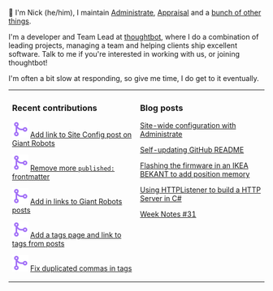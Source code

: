 👋 I'm Nick (he/him), I maintain [Administrate][1], [Appraisal][2] and a [bunch
of other things][3].

I'm a developer and Team Lead at [thoughtbot][4], where I do a combination of
leading projects, managing a team and helping clients ship excellent software.
Talk to me if you're interested in working with us, or joining thoughtbot!

I'm often a bit slow at responding, so give me time, I do get to it eventually.

<table><tr><td valign="top" width="50%">

### Recent contributions

<!-- contributions starts -->
![](icons/pull_request_merged.svg) [Add link to Site Config post on Giant Robots](https://github.com/nickcharlton/site/pull/102)

![](icons/pull_request_merged.svg) [Remove more `published:` frontmatter](https://github.com/nickcharlton/site/pull/101)

![](icons/pull_request_merged.svg) [Add in links to Giant Robots posts](https://github.com/nickcharlton/site/pull/100)

![](icons/pull_request_merged.svg) [Add a tags page and link to tags from posts](https://github.com/nickcharlton/site/pull/99)

![](icons/pull_request_merged.svg) [Fix duplicated commas in tags](https://github.com/nickcharlton/site/pull/98)

<!-- contributions ends -->
</td><td valign="top" width="50%">

### Blog posts

<!-- blog starts -->
[Site-wide configuration with Administrate](https://nickcharlton.net/posts/site-wide-configuration-with-administrate.html)

[Self-updating GitHub README](https://nickcharlton.net/posts/self-updating-github-readme.html)

[Flashing the firmware in an IKEA BEKANT to add position memory](https://nickcharlton.net/posts/flashing-the-firmward-in-an-ikea-bekant.html)

[Using HTTPListener to build a HTTP Server in C#](https://nickcharlton.net/posts/using-httplistener-to-build-a-http-server-in-csharp.html)

[Week Notes #31](https://nickcharlton.net/posts/week-notes-31.html)

<!-- blog ends -->
</td></tr></table>

[1]: https://github.com/thoughtbot/administrate
[2]: https://github.com/thoughtbot/appraisal
[3]: https://github.com/nickcharlton?tab=repositories
[4]: https://thoughtbot.com
